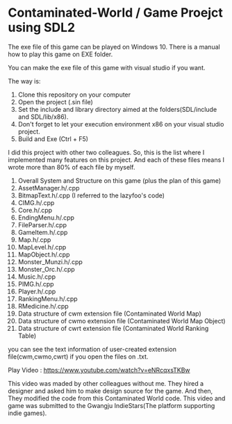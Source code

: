 # Contaminated-World / Game Proejct using SDL2 
The exe file of this game can be played on Windows 10.
There is a manual how to play this game on EXE folder.

You can make the exe file of this game with visual studio if you want.

The way is:
1. Clone this repository on your computer
2. Open the project (.sin file)
3. Set the include and library directory aimed at the folders(SDL/include and SDL/lib/x86).
4. Don't forget to let your execution environment x86 on your visual studio project.
5. Build and Exe (Ctrl + F5)

I did this project with other two colleagues.
So, this is the list where I implemented many features on this project.
And each of these files means I wrote more than 80% of each file by myself.

1. Overall System and Structure on this game (plus the plan of this game)
2. AssetManager.h/.cpp
3. BitmapText.h/.cpp (I referred to the lazyfoo's code)
4. CIMG.h/.cpp
5. Core.h/.cpp
6. EndingMenu.h/.cpp
7. FileParser.h/.cpp
8. GameItem.h/.cpp
9. Map.h/.cpp
10. MapLevel.h/.cpp
11. MapObject.h/.cpp
12. Monster_Munzi.h/.cpp
13. Monster_Orc.h/.cpp
14. Music.h/.cpp
15. PIMG.h/.cpp
16. Player.h/.cpp
17. RankingMenu.h/.cpp
18. RMedicine.h/.cpp
19. Data structure of cwm extension file (Contaminated World Map)
20. Data structure of cwmo extension file (Contaminated World Map Object)
21. Data structure of cwrt extension file (Contaminated World Ranking Table)

you can see the text information of user-created extension file(cwm,cwmo,cwrt) 
if you open the files on .txt.


Play Video : https://www.youtube.com/watch?v=eNRcqxsTKBw

This video was maded by other colleagues without me.
They hired a designer and asked him to make design source for the game.
And then, They modified the code from this Contaminated World code.
This video and game was submitted to the Gwangju IndieStars(The platform supporting indie games).

